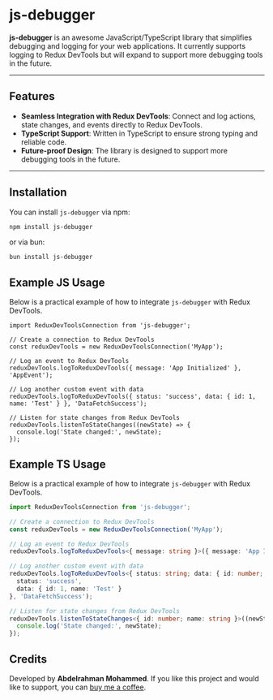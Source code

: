 # js-debugger

**js-debugger** is an awesome JavaScript/TypeScript library that simplifies debugging and logging for your web applications. It currently supports logging to Redux DevTools but will expand to support more debugging tools in the future.

---

## Features

- **Seamless Integration with Redux DevTools**: Connect and log actions, state changes, and events directly to Redux DevTools.
- **TypeScript Support**: Written in TypeScript to ensure strong typing and reliable code.
- **Future-proof Design**: The library is designed to support more debugging tools in the future.

---

## Installation

You can install `js-debugger` via npm:

```bash
npm install js-debugger
```

or via bun:

```bash
bun install js-debugger
```

## Example JS Usage

Below is a practical example of how to integrate `js-debugger` with Redux DevTools.

```JS
import ReduxDevToolsConnection from 'js-debugger';

// Create a connection to Redux DevTools
const reduxDevTools = new ReduxDevToolsConnection('MyApp');

// Log an event to Redux DevTools
reduxDevTools.logToReduxDevTools({ message: 'App Initialized' }, 'AppEvent');

// Log another custom event with data
reduxDevTools.logToReduxDevTools({ status: 'success', data: { id: 1, name: 'Test' } }, 'DataFetchSuccess');

// Listen for state changes from Redux DevTools
reduxDevTools.listenToStateChanges((newState) => {
  console.log('State changed:', newState);
});

```

## Example TS Usage

Below is a practical example of how to integrate `js-debugger` with Redux DevTools.

```ts
import ReduxDevToolsConnection from 'js-debugger';

// Create a connection to Redux DevTools
const reduxDevTools = new ReduxDevToolsConnection('MyApp');

// Log an event to Redux DevTools
reduxDevTools.logToReduxDevTools<{ message: string }>({ message: 'App Initialized' }, 'AppEvent');

// Log another custom event with data
reduxDevTools.logToReduxDevTools<{ status: string; data: { id: number; name: string } }>({
  status: 'success',
  data: { id: 1, name: 'Test' }
}, 'DataFetchSuccess');

// Listen for state changes from Redux DevTools
reduxDevTools.listenToStateChanges<{ id: number; name: string }>((newState) => {
  console.log('State changed:', newState);
});
```
## Credits

Developed by **Abdelrahman Mohammed**.
If you like this project and would like to support, you can [buy me a coffee](https://ko-fi.com/abdomoh96).

